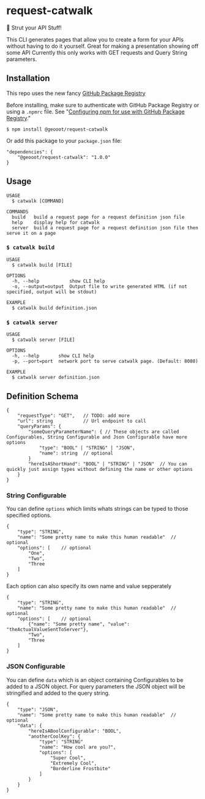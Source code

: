 # request-catwalk
👠 Strut your API Stuff!

This CLI generates pages that allow you to create a form for your APIs without having to do it yourself. Great for making a presentation showing off some API
Currently this only works with GET requests and Query String parameters.

## Installation

This repo uses the new fancy [GitHub Package Registry](https://github.com/features/package-registry)

Before installing, make sure to authenticate with GitHub Package Registry or using a `.npmrc` file. See "[Configuring npm for use with GitHub Package Registry](https://help.github.com/en/articles/configuring-npm-for-use-with-github-package-registry#authenticating-to-github-package-registry)."


`$ npm install @geooot/request-catwalk`

Or add this package to your `package.json` file:

```
"dependencies": {
    "@geooot/request-catwalk": "1.0.0"
}
```

## Usage
```
USAGE
  $ catwalk [COMMAND]

COMMANDS
  build   build a request page for a request definition json file
  help    display help for catwalk
  server  build a request page for a request definition json file then serve it on a page
```

### `$ catwalk build`
```
USAGE
  $ catwalk build [FILE]

OPTIONS
  -h, --help           show CLI help
  -o, --output=output  Output file to write generated HTML (if not specified, output will be stdout)

EXAMPLE
  $ catwalk build definition.json
```

### `$ catwalk server`
```
USAGE
  $ catwalk server [FILE]

OPTIONS
  -h, --help       show CLI help
  -p, --port=port  network port to serve catwalk page. (Default: 8080)

EXAMPLE
  $ catwalk server definition.json
```

## Definition Schema
```
{
    "requestType": "GET",   // TODO: add more
    "url": string           // Url endpoint to call
    "queryParams": {
        "someQueryParameterName": { // These objects are called Configurables, String Configurable and Json Configurable have more options
            "type": "BOOL" | "STRING" | "JSON",
            "name": string  // optional
        }
        "hereIsAShortHand": "BOOL" | "STRING" | "JSON"  // You can quickly just assign types without defining the name or other options
    }
}
```

### String Configurable
You can define `options` which limits whats strings can be typed to those specified options.
```
{
    "type": "STRING",
    "name": "Some pretty name to make this human readable"  // optional
    "options": [    // optional
        "One",
        "Two",
        "Three
    ]
}
```

Each option can also specify its own name and value sepperately
```
{
    "type": "STRING",
    "name": "Some pretty name to make this human readable"  // optional
    "options": [    // optional
        {"name": "Some pretty name", "value": "theActualValueSentToServer"},
        "Two",
        "Three
    ]
}
```

### JSON Configurable
You can define `data` which is an object containing Configurables to be added to a JSON object. For query parameters the JSON object will be stringified and added to the query string.
```
{
    "type": "JSON",
    "name": "Some pretty name to make this human readable"  // optional
    "data": {
        "hereIsABoolConfigurable": "BOOL",
        "anotherCoolKey": {
            "type": "STRING"
            "name": "How cool are you?",
            "options": [
                "Super Cool",
                "Extremely Cool",
                "Borderline Frostbite"
            ]
        }
    }
}
```
